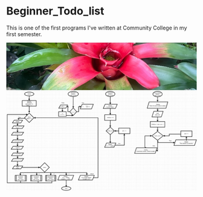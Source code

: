 # Beginner_Todo_list
This is one of the first programs I've written at Community College in my first semester.

<img src='https://raw.githubusercontent.com/nicdoescomp/Images/refs/heads/main/flower.jpeg' alt="Image Banner">

<img src="https://raw.githubusercontent.com/nicdoescomp/Images/main/Intro%20to%20prog.pdf" target="_blank">
